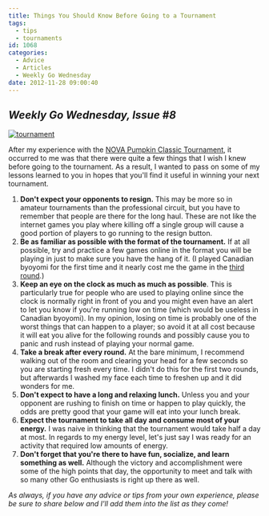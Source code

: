 ```yaml
---
title: Things You Should Know Before Going to a Tournament
tags:
  - tips
  - tournaments
id: 1068
categories:
  - Advice
  - Articles
  - Weekly Go Wednesday
date: 2012-11-28 09:00:40
---
```


## _Weekly Go Wednesday, Issue #8_

[![](http://www.bengozen.com/wp-content/uploads/2012/11/tournament-300x243.jpg "tournament")](http://www.bengozen.com/wp-content/uploads/2012/11/tournament.jpg)

After my experience with the [NOVA Pumpkin Classic Tournament](http://www.bengozen.com/nova-pumpkin-class-2012-intro/ "NOVA Pumpkin Classic Tournament 2012 — Introduction"), it occurred to me was that there were quite a few things that I wish I knew before going to the tournament. As a result, I wanted to pass on some of my lessons learned to you in hopes that you'll find it useful in winning your next tournament.

1.  **Don't expect your opponents to resign.** This may be more so in amateur tournaments than the professional circuit, but you have to remember that people are there for the long haul. These are not like the internet games you play where killing off a single group will cause a good portion of players to go running to the resign button.
2.  **Be as familiar as possible with the format of the tournament.** If at all possible, try and practice a few games online in the format you will be playing in just to make sure you have the hang of it. (I played Canadian byoyomi for the first time and it nearly cost me the game in the [third round](http://www.bengozen.com/nova-pumpkin-classic-tournament-2012-round-3/ "NOVA Pumpkin Classic Tournament 2012 — Round 3").)
3.  **Keep an eye on the clock as much as much as possible**. This is particularly true for people who are used to playing online since the clock is normally right in front of you and you might even have an alert to let you know if you're running low on time (which would be useless in Canadian byoyomi). In my opinion, losing on time is probably one of the worst things that can happen to a player; so avoid it at all cost because it will eat you alive for the following rounds and possibly cause you to panic and rush instead of playing your normal game.
4.  **Take a break after every round.** At the bare minimum, I recommend walking out of the room and clearing your head for a few seconds so you are starting fresh every time. I didn't do this for the first two rounds, but afterwards I washed my face each time to freshen up and it did wonders for me.
5.  **Don't expect to have a long and relaxing lunch.** Unless you and your opponent are rushing to finish on time or happen to play quickly, the odds are pretty good that your game will eat into your lunch break.
6.  **Expect the tournament to take all day and consume most of your energy.** I was naive in thinking that the tournament would take half a day at most. In regards to my energy level, let's just say I was ready for an activity that required low amounts of energy.
7.  **Don't forget that you're there to have fun, socialize, and learn something as well.** Although the victory and accomplishment were some of the high points that day, the opportunity to meet and talk with so many other Go enthusiasts is right up there as well.

_As always, if you have any advice or tips from your own experience, please be sure to share below and I'll add them into the list as they come!_